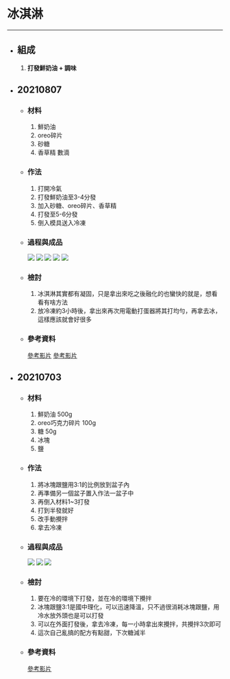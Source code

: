 # 冰淇淋
---
+ ## 組成
  1. **打發鮮奶油 + 調味**


+ ## 20210807
  + ### 材料
    1. 鮮奶油
    2. oreo碎片
    3. 砂糖
    4. 香草精 數滴
  
  + ### 作法
    1. 打開冷氣
    2. 打發鮮奶油至3-4分發
    3. 加入砂糖、oreo碎片、香草精
    4. 打發至5-6分發
    5. 倒入模具送入冷凍
  
  + ### 過程與成品
    ![](../../Image/20210807_1.jpg)
    ![](../../Image/20210807_2.jpg)
    ![](../../Image/20210807_3.jpg)
    ![](../../Image/20210807_4.jpg)
    ![](../../Image/20210807_5.jpg)
  
  + ### 檢討
    1. 冰淇淋其實都有凝固，只是拿出來吃之後融化的也蠻快的就是，想看看有啥方法
    2. 放冷凍約3小時後，拿出來再次用電動打蛋器將其打均勻，再拿去冰，這樣應該就會好很多
  
  + ### 參考資料
    [參考影片](https://youtu.be/xBP-vcPn0AE)
    [參考影片](https://youtu.be/q5InQNy6OGQ)


+ ## 20210703
  + ### 材料
    1. 鮮奶油   500g
    2. oreo巧克力碎片   100g
    3. 糖   50g
    4. 冰塊
    5. 鹽
  
  + ### 作法
    1. 將冰塊跟鹽用3:1的比例放到盆子內
    2. 再準備另一個盆子置入作法一盆子中
    3. 再倒入材料1~3打發
    4. 打到半發就好
    5. 改手動攪拌
    6. 拿去冷凍
  
  + ### 過程與成品
    ![](../../Image/20210703_9.jpg)
    ![](../../Image/20210703_10.jpg)
    ![](../../Image/20210703_11.jpg)
  
  + ### 檢討
    1. 要在冷的環境下打發，並在冷的環境下攪拌
    2. 冰塊跟鹽3:1是國中理化，可以迅速降溫，只不過很消耗冰塊跟鹽，用冷水放外頭也是可以打發
    3. 可以在外面打發後，拿去冷凍，每一小時拿出來攪拌，共攪拌3次即可
    4. 這次自己亂搞的配方有點甜，下次糖減半
  
  + ### 參考資料
    [參考影片](https://youtu.be/xBP-vcPn0AE)